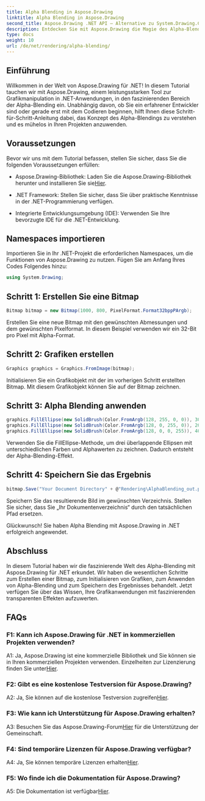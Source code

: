 ```yaml
---
title: Alpha Blending in Aspose.Drawing
linktitle: Alpha Blending in Aspose.Drawing
second_title: Aspose.Drawing .NET API – Alternative zu System.Drawing.Common
description: Entdecken Sie mit Aspose.Drawing die Magie des Alpha-Blendings in .NET-Grafiken. Werten Sie Ihre Projekte mit durchscheinenden Effekten auf.
type: docs
weight: 10
url: /de/net/rendering/alpha-blending/
---
```

## Einführung

Willkommen in der Welt von Aspose.Drawing für .NET! In diesem Tutorial tauchen wir mit Aspose.Drawing, einem leistungsstarken Tool zur Grafikmanipulation in .NET-Anwendungen, in den faszinierenden Bereich der Alpha-Blending ein. Unabhängig davon, ob Sie ein erfahrener Entwickler sind oder gerade erst mit dem Codieren beginnen, hilft Ihnen diese Schritt-für-Schritt-Anleitung dabei, das Konzept des Alpha-Blendings zu verstehen und es mühelos in Ihren Projekten anzuwenden.

## Voraussetzungen

Bevor wir uns mit dem Tutorial befassen, stellen Sie sicher, dass Sie die folgenden Voraussetzungen erfüllen:

-  Aspose.Drawing-Bibliothek: Laden Sie die Aspose.Drawing-Bibliothek herunter und installieren Sie sie[Hier](https://releases.aspose.com/drawing/net/).

- .NET Framework: Stellen Sie sicher, dass Sie über praktische Kenntnisse in der .NET-Programmierung verfügen.

- Integrierte Entwicklungsumgebung (IDE): Verwenden Sie Ihre bevorzugte IDE für die .NET-Entwicklung.

## Namespaces importieren

Importieren Sie in Ihr .NET-Projekt die erforderlichen Namespaces, um die Funktionen von Aspose.Drawing zu nutzen. Fügen Sie am Anfang Ihres Codes Folgendes hinzu:

```csharp
using System.Drawing;
```

## Schritt 1: Erstellen Sie eine Bitmap

```csharp
Bitmap bitmap = new Bitmap(1000, 800, PixelFormat.Format32bppPArgb);
```

Erstellen Sie eine neue Bitmap mit den gewünschten Abmessungen und dem gewünschten Pixelformat. In diesem Beispiel verwenden wir ein 32-Bit pro Pixel mit Alpha-Format.

## Schritt 2: Grafiken erstellen

```csharp
Graphics graphics = Graphics.FromImage(bitmap);
```

Initialisieren Sie ein Grafikobjekt mit der im vorherigen Schritt erstellten Bitmap. Mit diesem Grafikobjekt können Sie auf der Bitmap zeichnen.

## Schritt 3: Alpha Blending anwenden

```csharp
graphics.FillEllipse(new SolidBrush(Color.FromArgb(128, 255, 0, 0)), 300, 100, 400, 400);
graphics.FillEllipse(new SolidBrush(Color.FromArgb(128, 0, 255, 0)), 200, 300, 400, 400);
graphics.FillEllipse(new SolidBrush(Color.FromArgb(128, 0, 0, 255)), 400, 300, 400, 400);
```

Verwenden Sie die FillEllipse-Methode, um drei überlappende Ellipsen mit unterschiedlichen Farben und Alphawerten zu zeichnen. Dadurch entsteht der Alpha-Blending-Effekt.

## Schritt 4: Speichern Sie das Ergebnis

```csharp
bitmap.Save("Your Document Directory" + @"Rendering\AlphaBlending_out.png");
```

Speichern Sie das resultierende Bild im gewünschten Verzeichnis. Stellen Sie sicher, dass Sie „Ihr Dokumentenverzeichnis“ durch den tatsächlichen Pfad ersetzen.

Glückwunsch! Sie haben Alpha Blending mit Aspose.Drawing in .NET erfolgreich angewendet.

## Abschluss

In diesem Tutorial haben wir die faszinierende Welt des Alpha-Blending mit Aspose.Drawing für .NET erkundet. Wir haben die wesentlichen Schritte zum Erstellen einer Bitmap, zum Initialisieren von Grafiken, zum Anwenden von Alpha-Blending und zum Speichern des Ergebnisses behandelt. Jetzt verfügen Sie über das Wissen, Ihre Grafikanwendungen mit faszinierenden transparenten Effekten aufzuwerten.

## FAQs

### F1: Kann ich Aspose.Drawing für .NET in kommerziellen Projekten verwenden?

 A1: Ja, Aspose.Drawing ist eine kommerzielle Bibliothek und Sie können sie in Ihren kommerziellen Projekten verwenden. Einzelheiten zur Lizenzierung finden Sie unter[Hier](https://purchase.aspose.com/buy).

### F2: Gibt es eine kostenlose Testversion für Aspose.Drawing?

 A2: Ja, Sie können auf die kostenlose Testversion zugreifen[Hier](https://releases.aspose.com/).

### F3: Wie kann ich Unterstützung für Aspose.Drawing erhalten?

 A3: Besuchen Sie das Aspose.Drawing-Forum[Hier](https://forum.aspose.com/c/diagram/17) für die Unterstützung der Gemeinschaft.

### F4: Sind temporäre Lizenzen für Aspose.Drawing verfügbar?

 A4: Ja, Sie können temporäre Lizenzen erhalten[Hier](https://purchase.aspose.com/temporary-license/).

### F5: Wo finde ich die Dokumentation für Aspose.Drawing?

 A5: Die Dokumentation ist verfügbar[Hier](https://reference.aspose.com/drawing/net/).